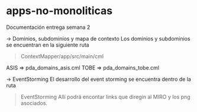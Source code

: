 # apps-no-monoliticas
Documentación entrega semana 2

-> Dominios, subdominios y mapa de contexto
Los dominios y subdominios se encuentran en la siguiente ruta
> ContextMapper/app/src/main/cml

ASIS => pda_domains_asis.cml
TOBE => pda_domains_tobe.cml

-> EventStorming
El desarrollo del event storming se encuentra dentro de la ruta
> EventStorming
Allí podrá encontar links que diregin al MIRO y los png asociados.
